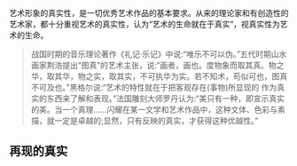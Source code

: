 艺术形象的真实性，是一切优秀艺术作品的基本要求。从来的理论家和有创造性的艺术家，都十分重视艺术的真实性，认为“艺术的生命就在于真实”，视真实性为艺术的生命。
>战国时期的音乐理论著作《礼记·乐记》中说:“唯乐不可以伪。”五代时期山水画家荆浩提出“图真”的艺术主张，说:“画者，画也。度物象而取其真。物之华，取其华，物之实，取其实，不可执华为实。若不知术，苟似可也，图真不可及也。”黑格尔说:“艺术的特性就在于把客观存在(事物)所显现的 作为真实的东西来了解和表现。”法国雕刻大师罗丹认为:“美只有一种，即宣示真实的美。当一个真理……闪耀在某一文学和艺术作品中，这种文体、色彩与素描，就一定是卓越的;显然，只有反映的真实，才获得这种优越性。”
## 再现的真实
